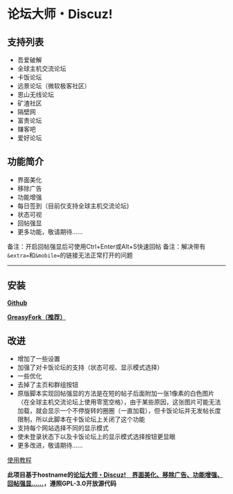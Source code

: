 # 论坛大师・Discuz!
## 支持列表
- 吾爱破解
- 全球主机交流论坛
- 卡饭论坛
- 远景论坛（微软极客社区）
- 恩山无线论坛
- 矿渣社区
- 隔壁网
- 富贵论坛
- 赚客吧
- 爱好论坛

## 功能简介
- 界面美化
- 移除广告
- 功能增强
- 每日签到（目前仅支持全球主机交流论坛)
- 状态可视
- 回帖强显
- 更多功能，敬请期待……

备注：开启回帖强显后可使用Ctrl+Enter或Alt+S快速回帖
备注：解决带有`&extra=`和`&mobile=`的链接无法正常打开的问题

---

## 安装

**[Github](https://github.com/mxdh/Forum-Master-Discuz-)**

**[GreasyFork（推荐）](https://greasyfork.org/zh-CN/scripts/400489-forum-master-discuz)**

## 改进
- 增加了一些设置
- 加强了对卡饭论坛的支持（状态可视、显示模式选择）
- 一些优化
- 去掉了主页和群组按钮
- 原版脚本实现回帖强显的方法是在短的帖子后面附加一张1像素的白色图片（在全球主机交流论坛上使用零宽空格），由于某些原因，这张图片可能无法加载，就会显示一个不停旋转的圈圈（一直加载），但卡饭论坛并无发帖长度限制，所以此脚本在卡饭论坛上关闭了这个功能
- 支持每个网站选择不同的显示模式
- 使未登录状态下以及卡饭论坛上的显示模式选择按钮更显眼
- 更多改进，敬请期待……

[使用教程](https://bbs.kafan.cn/thread-2178786-1-1.html)

**此项目基于hostname的[论坛大师・Discuz!　界面美化、移除广告、功能增强、回帖强显……](https://greasyfork.org/zh-CN/scripts/400250-forum-master-discuz)，遵照GPL-3.0开放源代码**
